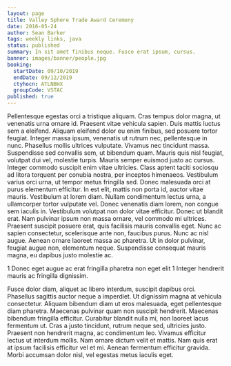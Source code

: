 ```yaml
---
layout: page
title: Valley Sphere Trade Award Ceremony
date: 2016-05-24
author: Sean Barker
tags: weekly links, java
status: published
summary: In sit amet finibus neque. Fusce erat ipsum, cursus.
banner: images/banner/people.jpg
booking:
  startDate: 09/10/2019
  endDate: 09/12/2019
  ctyhocn: ATLNBHX
  groupCode: VSTAC
published: true
---
```

Pellentesque egestas orci a tristique aliquam. Cras tempus dolor magna, ut venenatis urna ornare id. Praesent vitae vehicula sapien. Duis mattis luctus sem a eleifend. Aliquam eleifend dolor eu enim finibus, sed posuere tortor feugiat. Integer massa ipsum, venenatis ut rutrum nec, pellentesque in nunc. Phasellus mollis ultrices vulputate. Vivamus nec tincidunt massa. Suspendisse sed convallis sem, ut bibendum quam. Mauris quis nisl feugiat, volutpat dui vel, molestie turpis. Mauris semper euismod justo ac cursus. Integer commodo suscipit enim vitae ultricies. Class aptent taciti sociosqu ad litora torquent per conubia nostra, per inceptos himenaeos. Vestibulum varius orci urna, ut tempor metus fringilla sed.
Donec malesuada orci at purus elementum efficitur. In est elit, mattis non porta id, auctor vitae mauris. Vestibulum at lorem diam. Nullam condimentum lectus urna, a ullamcorper tortor vulputate vel. Donec venenatis diam lorem, non congue sem iaculis in. Vestibulum volutpat non dolor vitae efficitur. Donec ut blandit erat. Nam pulvinar ipsum non massa ornare, vel commodo mi ultrices. Praesent suscipit posuere erat, quis facilisis mauris convallis eget. Nunc ac sapien consectetur, scelerisque ante non, faucibus purus. Nunc ac nisl augue. Aenean ornare laoreet massa ac pharetra. Ut in dolor pulvinar, feugiat augue non, elementum neque. Suspendisse consequat mauris magna, eu dapibus justo molestie ac.

1 Donec eget augue ac erat fringilla pharetra non eget elit
1 Integer hendrerit mauris ac fringilla dignissim.

Fusce dolor diam, aliquet ac libero interdum, suscipit dapibus orci. Phasellus sagittis auctor neque a imperdiet. Ut dignissim magna at vehicula consectetur. Aliquam bibendum diam ut eros malesuada, eget pellentesque diam pharetra. Maecenas pulvinar quam non suscipit hendrerit. Maecenas bibendum fringilla efficitur. Curabitur blandit nulla mi, non laoreet lacus fermentum ut. Cras a justo tincidunt, rutrum neque sed, ultricies justo. Praesent non hendrerit magna, ac condimentum leo. Vivamus efficitur lectus ut interdum mollis. Nam ornare dictum velit et mattis. Nam quis erat at ipsum facilisis efficitur vel et mi. Aenean fermentum efficitur gravida. Morbi accumsan dolor nisl, vel egestas metus iaculis eget.
